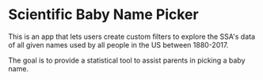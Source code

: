 # Scientific Baby Name Picker

This is an app that lets users create custom filters to explore the SSA's data of all given names used by all people in the US between 1880-2017.

The goal is to provide a statistical tool to assist parents in picking a baby name.

